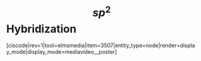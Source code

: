 # $$sp^2$$ Hybridization


[ciscode|rev=1|tool=elmsmedia|item=3507|entity_type=node|render=display_mode|display_mode=mediavideo__poster]
